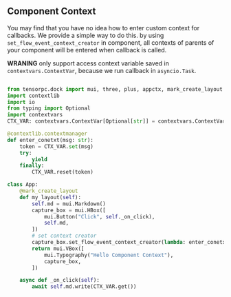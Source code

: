 ## Component Context

You may find that you have no idea how to enter custom context for callbacks. We provide a simple way to do this. by using ```set_flow_event_context_creator``` in component, all contexts of parents of your component will be entered when callback is called.

**WRANING** only support access context variable saved in ```contextvars.ContextVar```, because we run callback in ```asyncio.Task```.

```Python

from tensorpc.dock import mui, three, plus, appctx, mark_create_layout
import contextlib
import io 
from typing import Optional
import contextvars
CTX_VAR: contextvars.ContextVar[Optional[str]] = contextvars.ContextVar("context", default=None)

@contextlib.contextmanager
def enter_conetxt(msg: str):
    token = CTX_VAR.set(msg)
    try:
        yield 
    finally:
        CTX_VAR.reset(token)

class App:
    @mark_create_layout
    def my_layout(self):
        self.md = mui.Markdown()
        capture_box = mui.HBox([
            mui.Button("Click", self._on_click),
            self.md,
        ])
        # set context creator
        capture_box.set_flow_event_context_creator(lambda: enter_conetxt("ContextVars Variable"))
        return mui.VBox([
            mui.Typography("Hello Component Context"),
            capture_box,
        ])

    async def _on_click(self):
        await self.md.write(CTX_VAR.get())


```